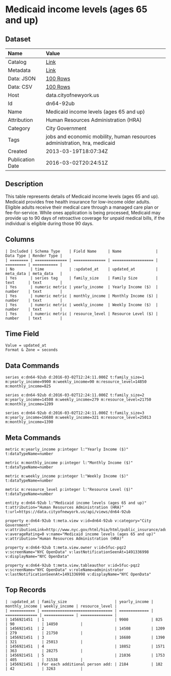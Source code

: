 # Medicaid income levels (ages 65 and up)

## Dataset

| Name | Value |
| :--- | :---- |
| Catalog | [Link](https://catalog.data.gov/dataset/medicaid-income-levels-ages-65-and-up-2e11c) |
| Metadata | [Link](https://data.cityofnewyork.us/api/views/dn64-92ub) |
| Data: JSON | [100 Rows](https://data.cityofnewyork.us/api/views/dn64-92ub/rows.json?max_rows=100) |
| Data: CSV | [100 Rows](https://data.cityofnewyork.us/api/views/dn64-92ub/rows.csv?max_rows=100) |
| Host | data.cityofnewyork.us |
| Id | dn64-92ub |
| Name | Medicaid income levels (ages 65 and up) |
| Attribution | Human Resources Administration (HRA) |
| Category | City Government |
| Tags | jobs and economic mobility, human resources administration, hra, medicaid |
| Created | 2013-03-19T18:07:34Z |
| Publication Date | 2016-03-02T20:24:51Z |

## Description

This table represents details of Medicaid income levels (ages 65 and up). Medicaid provides free health insurance for low-income older adults. Eligible adults receive their medical care through a managed care plan or fee-for-service. While ones application is being processed, Medicaid may provide up to 90 days of retroactive coverage for unpaid medical bills, if the individual is eligible during those 90 days.

## Columns

```ls
| Included | Schema Type    | Field Name     | Name               | Data Type | Render Type |
| ======== | ============== | ============== | ================== | ========= | =========== |
| No       | time           | :updated_at    | updated_at         | meta_data | meta_data   |
| Yes      | series tag     | family_size    | Family Size        | text      | text        |
| Yes      | numeric metric | yearly_income  | Yearly Income ($)  | number    | text        |
| Yes      | numeric metric | monthly_income | Monthly Income ($) | number    | text        |
| Yes      | numeric metric | weekly_income  | Weekly Income ($)  | number    | text        |
| Yes      | numeric metric | resource_level | Resource Level ($) | number    | text        |
```

## Time Field

```ls
Value = updated_at
Format & Zone = seconds
```

## Data Commands

```ls
series e:dn64-92ub d:2016-03-02T12:24:11.000Z t:family_size=1 m:yearly_income=9900 m:weekly_income=90 m:resource_level=14850 m:monthly_income=825

series e:dn64-92ub d:2016-03-02T12:24:11.000Z t:family_size=2 m:yearly_income=14508 m:weekly_income=279 m:resource_level=21750 m:monthly_income=1209

series e:dn64-92ub d:2016-03-02T12:24:11.000Z t:family_size=3 m:yearly_income=16680 m:weekly_income=321 m:resource_level=25013 m:monthly_income=1390
```

## Meta Commands

```ls
metric m:yearly_income p:integer l:"Yearly Income ($)" t:dataTypeName=number

metric m:monthly_income p:integer l:"Monthly Income ($)" t:dataTypeName=number

metric m:weekly_income p:integer l:"Weekly Income ($)" t:dataTypeName=number

metric m:resource_level p:integer l:"Resource Level ($)" t:dataTypeName=number

entity e:dn64-92ub l:"Medicaid income levels (ages 65 and up)" t:attribution="Human Resources Administration (HRA)" t:url=https://data.cityofnewyork.us/api/views/dn64-92ub

property e:dn64-92ub t:meta.view v:id=dn64-92ub v:category="City Government" v:attributionLink=http://www.nyc.gov/html/hia/html/public_insurance/adults65.shtml v:averageRating=0 v:name="Medicaid income levels (ages 65 and up)" v:attribution="Human Resources Administration (HRA)"

property e:dn64-92ub t:meta.view.owner v:id=5fuc-pqz2 v:screenName="NYC OpenData" v:lastNotificationSeenAt=1491336998 v:displayName="NYC OpenData"

property e:dn64-92ub t:meta.view.tableauthor v:id=5fuc-pqz2 v:screenName="NYC OpenData" v:roleName=administrator v:lastNotificationSeenAt=1491336998 v:displayName="NYC OpenData"
```

## Top Records

```ls
| :updated_at | family_size                     | yearly_income | monthly_income | weekly_income | resource_level | 
| =========== | =============================== | ============= | ============== | ============= | ============== | 
| 1456921451  | 1                               | 9900          | 825            | 90            | 14850          | 
| 1456921451  | 2                               | 14508         | 1209           | 279           | 21750          | 
| 1456921451  | 3                               | 16680         | 1390           | 321           | 25013          | 
| 1456921451  | 4                               | 18852         | 1571           | 363           | 28275          | 
| 1456921451  | 5                               | 21036         | 1753           | 405           | 31538          | 
| 1456921451  | For each additional person add: | 2184          | 182            | 42            | 3263           | 
```